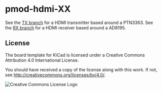 # pmod-hdmi-XX

See the [TX branch](https://github.com/mithro/pmod-hdmi/tree/tx) for a HDMI transmitter based around a PTN3363.
See the [RX branch](https://github.com/mithro/pmod-hdmi/tree/rx) for a HDMI receiver based around a AD8195.

## License

The board template for KiCad is licensed under a Creative Commons
Attribution 4.0 International License.

You should have received a copy of the license along with this
work.  If not, see <http://creativecommons.org/licenses/by/4.0/>.

![Creative Commons License Logo](https://i.creativecommons.org/l/by/4.0/88x31.png)
